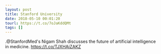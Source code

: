 ```yaml
---
layout: post
title: Stanford University
date: 2018-05-10 00:01:20
tourl: https://t.co/7oJaKddQMt
tags: []
---
```

.@StanfordMed's Nigam Shah discusses the future of artificial intelligence in medicine. https://t.co/TJXHAiZAKZ